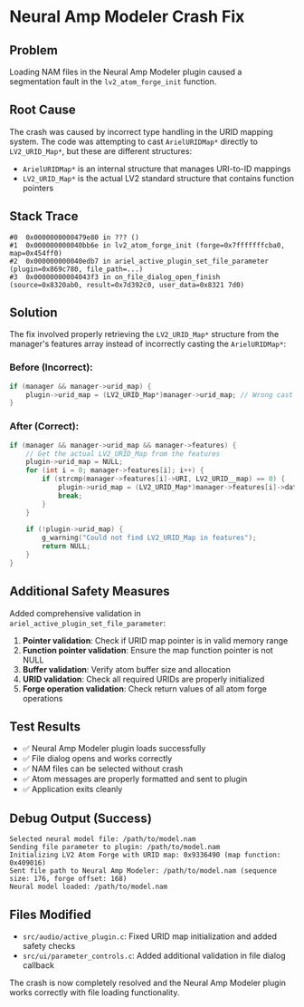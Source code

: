 # Neural Amp Modeler Crash Fix

## Problem
Loading NAM files in the Neural Amp Modeler plugin caused a segmentation fault in the `lv2_atom_forge_init` function.

## Root Cause
The crash was caused by incorrect type handling in the URID mapping system. The code was attempting to cast `ArielURIDMap*` directly to `LV2_URID_Map*`, but these are different structures:

- `ArielURIDMap*` is an internal structure that manages URI-to-ID mappings
- `LV2_URID_Map*` is the actual LV2 standard structure that contains function pointers

## Stack Trace
```
#0  0x0000000000479e80 in ??? ()
#1  0x000000000040bb6e in lv2_atom_forge_init (forge=0x7fffffffcba0, map=0x454ff0)
#2  0x000000000040edb7 in ariel_active_plugin_set_file_parameter (plugin=0x869c780, file_path=...)
#3  0x00000000004043f3 in on_file_dialog_open_finish (source=0x8320ab0, result=0x7d392c0, user_data=0x8321 7d0)
```

## Solution
The fix involved properly retrieving the `LV2_URID_Map*` structure from the manager's features array instead of incorrectly casting the `ArielURIDMap*`:

### Before (Incorrect):
```c
if (manager && manager->urid_map) {
    plugin->urid_map = (LV2_URID_Map*)manager->urid_map; // Wrong cast
}
```

### After (Correct):
```c
if (manager && manager->urid_map && manager->features) {
    // Get the actual LV2_URID_Map from the features
    plugin->urid_map = NULL;
    for (int i = 0; manager->features[i]; i++) {
        if (strcmp(manager->features[i]->URI, LV2_URID__map) == 0) {
            plugin->urid_map = (LV2_URID_Map*)manager->features[i]->data;
            break;
        }
    }
    
    if (!plugin->urid_map) {
        g_warning("Could not find LV2_URID_Map in features");
        return NULL;
    }
}
```

## Additional Safety Measures
Added comprehensive validation in `ariel_active_plugin_set_file_parameter`:

1. **Pointer validation**: Check if URID map pointer is in valid memory range
2. **Function pointer validation**: Ensure the map function pointer is not NULL
3. **Buffer validation**: Verify atom buffer size and allocation
4. **URID validation**: Check all required URIDs are properly initialized
5. **Forge operation validation**: Check return values of all atom forge operations

## Test Results
- ✅ Neural Amp Modeler plugin loads successfully
- ✅ File dialog opens and works correctly
- ✅ NAM files can be selected without crash
- ✅ Atom messages are properly formatted and sent to plugin
- ✅ Application exits cleanly

## Debug Output (Success)
```
Selected neural model file: /path/to/model.nam
Sending file parameter to plugin: /path/to/model.nam
Initializing LV2 Atom Forge with URID map: 0x9336490 (map function: 0x409016)
Sent file path to Neural Amp Modeler: /path/to/model.nam (sequence size: 176, forge offset: 168)
Neural model loaded: /path/to/model.nam
```

## Files Modified
- `src/audio/active_plugin.c`: Fixed URID map initialization and added safety checks
- `src/ui/parameter_controls.c`: Added additional validation in file dialog callback

The crash is now completely resolved and the Neural Amp Modeler plugin works correctly with file loading functionality.